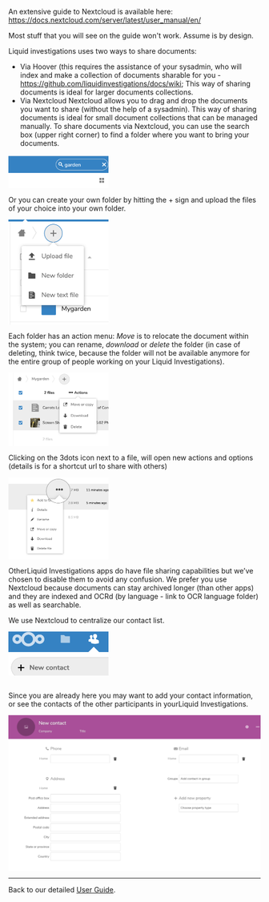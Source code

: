 An extensive guide to Nextcloud is available here: https://docs.nextcloud.com/server/latest/user_manual/en/

Most stuff that you will see on the guide won't work. Assume is by design.

Liquid investigations uses two ways to share documents:
* Via Hoover (this requires the assistance of your sysadmin, who will index and make a collection of documents sharable for you - https://github.com/liquidinvestigations/docs/wiki; This way of sharing documents is ideal for larger documents collections.
* Via Nextcloud 
Nextcloud allows you to drag and drop the documents you want to share (without the help of a sysadmin). This way of sharing documents is ideal for small document collections that can be managed manually. To share documents via Nextcloud, you can use the search box (upper right corner) to find a folder where you want to bring your documents.

 <img src="https://github.com/liquidinvestigations/docs-img/blob/bf12169dcf1ec1be98308966160de828259e39c0/14.%20Nextcloud%20search%20query%20garden.png" width=200 align=center>

Or you can create your own folder by hitting the + sign and upload the files of your choice into your own folder.

<img src="https://github.com/liquidinvestigations/docs-img/blob/bf12169dcf1ec1be98308966160de828259e39c0/15.%20Nextcloud%20plus%20sign.png" width=200 align=center>

Each folder has an action menu:
_Move_ is to relocate the document within the system; you can rename, _download_ or _delete_ the folder (in case of deleting, think twice, because the folder will not be available anymore for the entire group of people working on your Liquid Investigations).

<img src="https://github.com/liquidinvestigations/docs-img/blob/bf12169dcf1ec1be98308966160de828259e39c0/16.%20Nextcloud%20action%20menu%20short.png" width=200 align=center>

Clicking on the 3dots icon next to a file, will open new actions and options (details is for a shortcut url to share with others)

<img src="https://github.com/liquidinvestigations/docs-img/blob/bf12169dcf1ec1be98308966160de828259e39c0/17.%20Nextcloud%20actions%20menu%20long.png" width=200 align=center>

OtherLiquid Investigations apps do have file sharing capabilities but we’ve chosen to disable them to avoid any confusion. We prefer you use Nextcloud because documents can stay archived longer (than other apps) and they are indexed and OCRd (by language - link to OCR language folder) as well as searchable.

We use Nextcloud to centralize our contact list. 

<img src="https://github.com/liquidinvestigations/docs-img/blob/bf12169dcf1ec1be98308966160de828259e39c0/18.%20Nextcloud%20new%20contact.png" width=200 align=center>

<BR CLEAR=”right” />

<BR CLEAR=”right” />

Since you are already here you may want to add your contact information, or see the contacts of the other participants in yourLiquid Investigations.

<img src="https://github.com/liquidinvestigations/docs-img/blob/bf12169dcf1ec1be98308966160de828259e39c0/19.%20Nextcloud%20contact%20form.png" width=600 align=center>

***

Back to our detailed [User Guide](https://github.com/liquidinvestigations/docs/wiki/User-Guide).